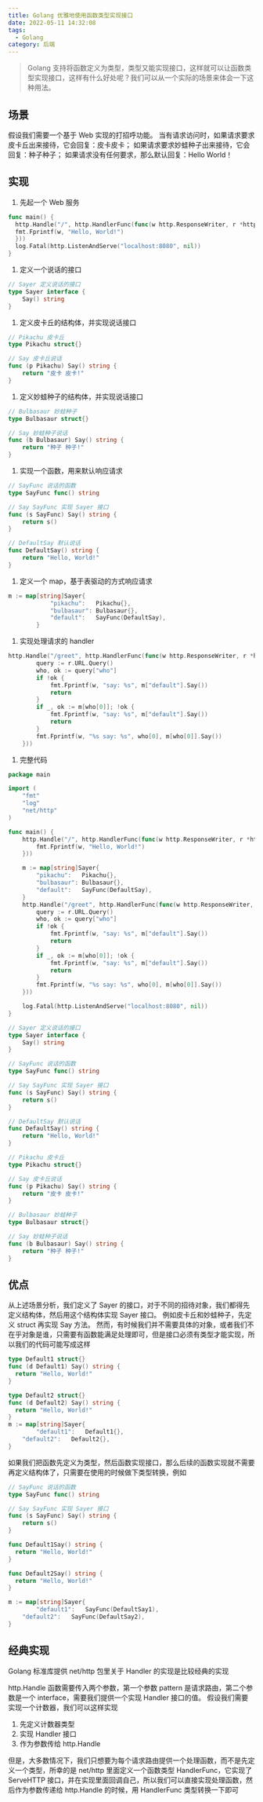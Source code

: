 ```yaml
---
title: Golang 优雅地使用函数类型实现接口
date: 2022-05-11 14:32:08
tags:
  - Golang
category: 后端
---
```


> Golang 支持将函数定义为类型，类型又能实现接口，这样就可以让函数类型实现接口，这样有什么好处呢？我们可以从一个实际的场景来体会一下这种用法。

<!-- more -->

## 场景

假设我们需要一个基于 Web 实现的打招呼功能。
当有请求访问时，如果请求要求皮卡丘出来接待，它会回复：皮卡皮卡；
如果请求要求妙蛙种子出来接待，它会回复：种子种子；
如果请求没有任何要求，那么默认回复：Hello World！

## 实现

1. 先起一个 Web 服务

```go
func main() {
  http.Handle("/", http.HandlerFunc(func(w http.ResponseWriter, r *http.Request) {
  fmt.Fprintf(w, "Hello, World!")
  }))
  log.Fatal(http.ListenAndServe("localhost:8080", nil))
}
```

1. 定义一个说话的接口

```go
// Sayer 定义说话的接口
type Sayer interface {
	Say() string
}
```

1. 定义皮卡丘的结构体，并实现说话接口

```go
// Pikachu 皮卡丘
type Pikachu struct{}

// Say 皮卡丘说话
func (p Pikachu) Say() string {
	return "皮卡 皮卡!"
}
```

1. 定义妙蛙种子的结构体，并实现说话接口

```go
// Bulbasaur 妙蛙种子
type Bulbasaur struct{}

// Say 妙蛙种子说话
func (b Bulbasaur) Say() string {
	return "种子 种子!"
}
```

1. 实现一个函数，用来默认响应请求

```go
// SayFunc 说话的函数
type SayFunc func() string

// Say SayFunc 实现 Sayer 接口
func (s SayFunc) Say() string {
	return s()
}

// DefaultSay 默认说话
func DefaultSay() string {
	return "Hello, World!"
}
```

1. 定义一个 map，基于表驱动的方式响应请求

```go
m := map[string]Sayer{
			"pikachu":   Pikachu{},
			"bulbasaur": Bulbasaur{},
			"default":   SayFunc(DefaultSay),
		}
```

1. 实现处理请求的 handler

```go
http.Handle("/greet", http.HandlerFunc(func(w http.ResponseWriter, r *http.Request) {
		query := r.URL.Query()
		who, ok := query["who"]
		if !ok {
			fmt.Fprintf(w, "say: %s", m["default"].Say())
			return
		}
		if _, ok := m[who[0]]; !ok {
			fmt.Fprintf(w, "say: %s", m["default"].Say())
			return
		}
		fmt.Fprintf(w, "%s say: %s", who[0], m[who[0]].Say())
	}))
```

1. 完整代码

```go
package main

import (
	"fmt"
	"log"
	"net/http"
)

func main() {
	http.Handle("/", http.HandlerFunc(func(w http.ResponseWriter, r *http.Request) {
		fmt.Fprintf(w, "Hello, World!")
	}))

	m := map[string]Sayer{
		"pikachu":   Pikachu{},
		"bulbasaur": Bulbasaur{},
		"default":   SayFunc(DefaultSay),
	}
	http.Handle("/greet", http.HandlerFunc(func(w http.ResponseWriter, r *http.Request) {
		query := r.URL.Query()
		who, ok := query["who"]
		if !ok {
			fmt.Fprintf(w, "say: %s", m["default"].Say())
			return
		}
		if _, ok := m[who[0]]; !ok {
			fmt.Fprintf(w, "say: %s", m["default"].Say())
			return
		}
		fmt.Fprintf(w, "%s say: %s", who[0], m[who[0]].Say())
	}))

	log.Fatal(http.ListenAndServe("localhost:8080", nil))
}

// Sayer 定义说话的接口
type Sayer interface {
	Say() string
}

// SayFunc 说话的函数
type SayFunc func() string

// Say SayFunc 实现 Sayer 接口
func (s SayFunc) Say() string {
	return s()
}

// DefaultSay 默认说话
func DefaultSay() string {
	return "Hello, World!"
}

// Pikachu 皮卡丘
type Pikachu struct{}

// Say 皮卡丘说话
func (p Pikachu) Say() string {
	return "皮卡 皮卡!"
}

// Bulbasaur 妙蛙种子
type Bulbasaur struct{}

// Say 妙蛙种子说话
func (b Bulbasaur) Say() string {
	return "种子 种子!"
}
```

## 优点

从上述场景分析，我们定义了 Sayer 的接口，对于不同的招待对象，我们都得先定义结构体，然后用这个结构体实现 Sayer 接口。
例如皮卡丘和妙蛙种子，先定义 struct 再实现 Say 方法。
然而，有时候我们并不需要具体的对象，或者我们不在乎对象是谁，只需要有函数能满足处理即可，但是接口必须有类型才能实现，所以我们的代码可能写成这样

```go
type Default1 struct{}
func (d Default1) Say() string {
  return "Hello, World!"
}

type Default2 struct{}
func (d Default2) Say() string {
  return "Hello, World!"
}
m := map[string]Sayer{
		"default1":   Default1{},
    "default2":   Default2{},
}
```

如果我们把函数先定义为类型，然后函数实现接口，那么后续的函数实现就不需要再定义结构体了，只需要在使用的时候做下类型转换，例如

```go
// SayFunc 说话的函数
type SayFunc func() string

// Say SayFunc 实现 Sayer 接口
func (s SayFunc) Say() string {
	return s()
}

func Default1Say() string {
  return "Hello, World!"
}

func Default2Say() string {
  return "Hello, World!"
}

m := map[string]Sayer{
		"default1":   SayFunc(DefaultSay1),
    "default2":   SayFunc(DefaultSay2),
}
```

## 经典实现

Golang 标准库提供 net/http 包里关于 Handler 的实现是比较经典的实现

http.Handle 函数需要传入两个参数，第一个参数 pattern 是请求路由，第二个参数是一个 interface，需要我们提供一个实现 Handler 接口的值。
假设我们需要实现一个计数器，我们可以这样实现

1. 先定义计数器类型
2. 实现 Handler 接口
3. 作为参数传给 http.Handle

但是，大多数情况下，我们只想要为每个请求路由提供一个处理函数，而不是先定义一个类型，所幸的是 net/http 里面定义一个函数类型 HandlerFunc，它实现了 ServeHTTP 接口，并在实现里面回调自己，所以我们可以直接实现处理函数，然后作为参数传递给 http.Handle
的时候，用 HandlerFunc 类型转换一下即可
